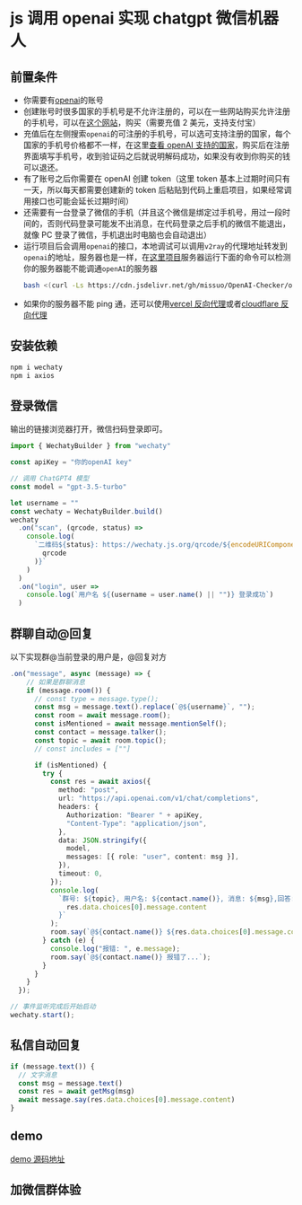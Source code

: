 # js 调用 openai 实现 chatgpt 微信机器人

## 前置条件

- 你需要有[openai](https://platform.openai.com/account/billing/overview)的账号
- 创建账号时很多国家的手机号是不允许注册的，可以在一些网站购买允许注册的手机号，可以在[这个网站](https://sms-activate.org/)，购买（需要充值 2 美元，支持支付宝）
- 充值后在左侧搜索`openai`的可注册的手机号，可以选可支持注册的国家，每个国家的手机号价格都不一样，在这里[查看 openAI 支持的国家](https://platform.openai.com/docs/supported-countries)，购买后在注册界面填写手机号，收到验证码之后就说明解码成功，如果没有收到你购买的钱可以退还。
- 有了账号之后你需要在 openAI 创建 token（这里 token 基本上过期时间只有一天，所以每天都需要创建新的 token 后粘贴到代码上重启项目，如果经常调用接口也可能会延长过期时间）
- 还需要有一台登录了微信的手机（并且这个微信是绑定过手机号，用过一段时间的，否则代码登录可能发不出消息，在代码登录之后手机的微信不能退出，就像 PC 登录了微信，手机退出时电脑也会自动退出）
- 运行项目后会调用`openai`的接口，本地调试可以调用`v2ray`的代理地址转发到`openai`的地址，服务器也是一样，在[这里项目](https://github.com/missuo/OpenAI-Checker)服务器运行下面的命令可以检测你的服务器能不能调通`openAI`的服务器
  ```sh
  bash <(curl -Ls https://cdn.jsdelivr.net/gh/missuo/OpenAI-Checker/openai.sh)
  ```
- 如果你的服务器不能 ping 通，还可以使用[vercel 反向代理](https://github.com/tomiaa12/vercel-reverse-proxy)或者[cloudflare 反向代理](https://github.com/tomiaa12/cloudflare-reverse-proxy)

## 安装依赖

```sh
npm i wechaty
npm i axios
```

## 登录微信

输出的链接浏览器打开，微信扫码登录即可。

```ts
import { WechatyBuilder } from "wechaty"

const apiKey = "你的openAI key"

// 调用 ChatGPT4 模型
const model = "gpt-3.5-turbo"

let username = ""
const wechaty = WechatyBuilder.build()
wechaty
  .on("scan", (qrcode, status) =>
    console.log(
      `二维码${status}: https://wechaty.js.org/qrcode/${encodeURIComponent(
        qrcode
      )}`
    )
  )
  .on("login", user =>
    console.log(`用户名 ${(username = user.name() || "")} 登录成功`)
  )
```

## 群聊自动@回复

以下实现群@当前登录的用户是，@回复对方

```ts
.on("message", async (message) => {
    // 如果是群聊消息
    if (message.room()) {
      // const type = message.type();
      const msg = message.text().replace(`@${username}`, "");
      const room = await message.room();
      const isMentioned = await message.mentionSelf();
      const contact = message.talker();
      const topic = await room.topic();
      // const includes = [""]

      if (isMentioned) {
        try {
          const res = await axios({
            method: "post",
            url: "https://api.openai.com/v1/chat/completions",
            headers: {
              Authorization: "Bearer " + apiKey,
              "Content-Type": "application/json",
            },
            data: JSON.stringify({
              model,
              messages: [{ role: "user", content: msg }],
            }),
            timeout: 0,
          });
          console.log(
            `群号: ${topic}, 用户名: ${contact.name()}, 消息: ${msg},回答: ${
              res.data.choices[0].message.content
            }`
          );
          room.say(`@${contact.name()} ${res.data.choices[0].message.content}`);
        } catch (e) {
          console.log("报错: ", e.message);
          room.say(`@${contact.name()} 报错了...`);
        }
      }
    }
  });

// 事件监听完成后开始启动
wechaty.start();
```

## 私信自动回复

```ts
if (message.text()) {
  // 文字消息
  const msg = message.text()
  const res = await getMsg(msg)
  await message.say(res.data.choices[0].message.content)
}
```

<script setup lang="ts">
import CommunicationGroup from "../../../layout/CommunicationGroup/index.vue"
</script>

## demo

[demo 源码地址](https://github.com/tomiaa12/node-chatgpt-wechat/tree/main)

## 加微信群体验

<CommunicationGroup />
